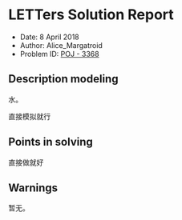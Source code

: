 # LETTers Solution Report

- Date: 8 April 2018
- Author: Alice_Margatroid
- Problem ID: [POJ - 3368](https://vjudge.net/contest/221157#problem/H)

## Description modeling

水。

直接模拟就行

## Points in solving

直接做就好

## Warnings

暂无。
